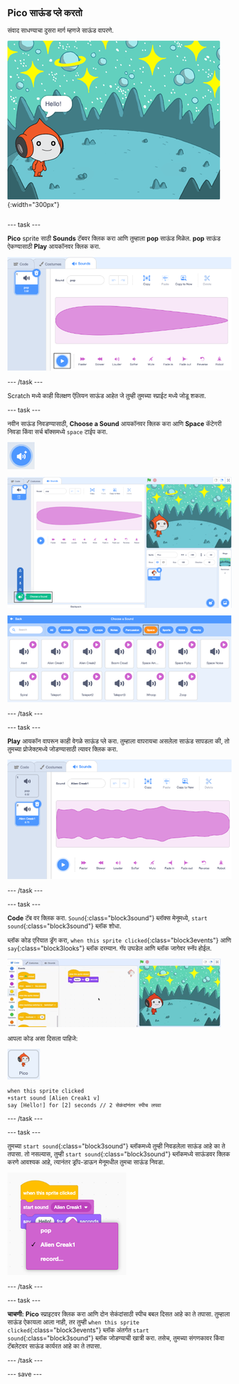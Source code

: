 ## Pico साऊंड प्ले करतो

<div style="display: flex; flex-wrap: wrap">
<div style="flex-basis: 200px; flex-grow: 1; margin-right: 15px;">
संवाद साधण्याचा दुसरा मार्ग म्हणजे साऊंड वापरणे.
</div>
<div>

![Pico sprite म्हणत आहे, "Hello!"](images/pico-step2.png){:width="300px"}

</div>
</div>

--- task ---

**Pico** sprite साठी **Sounds** टॅबवर क्लिक करा आणि तुम्हाला **pop** साऊंड मिळेल. **pop** साऊंड ऐकण्यासाठी **Play** आयकॉनवर क्लिक करा.

![Sounds टॅबमध्ये पॉप साऊंड प्ले होत आहे.](images/pico-sound-play.png)

--- /task ---

Scratch मध्ये काही विलक्षण ऍलियन साऊंड आहेत जे तुम्ही तुमच्या स्प्राईट मध्ये जोडू शकता.

--- task ---

नवीन साऊंड निवडण्यासाठी, **Choose a Sound** आयकॉनवर क्लिक करा आणि **Space** कॅटेगरी निवडा किंवा सर्च बॉक्समध्ये `space` टाईप करा.

!['Choose a Sound' आयकॉन.](images/sound-button.png)

![हायलाईट केलेल्या 'Choose a Sound' सह Scratch एडिटर.](images/pico-choose-sound.png)

![Sound Library मधील 'Space' कॅटेगरी.](images/pico-space-category.png)

--- /task ---

--- task ---

**Play** आयकॉन वापरून काही वेगळे साऊंड प्ले करा. तुम्हाला वापरायचा असलेला साऊंड सापडला की, तो तुमच्या प्रोजेक्टमध्ये जोडण्यासाठी त्यावर क्लिक करा.

![उदाहरण साऊंड (Alien Creak1 sound) Sounds टॅब मधील पॉप साऊंडच्या खाली दाखवला आहे.](images/pico-inserted-sound.png)

--- /task ---

--- task ---

**Code** टॅब वर क्लिक करा. `Sound`{:class="block3sound"} ब्लॉक्स मेनूमध्ये, `start sound`{:class="block3sound"} ब्लॉक शोधा.

ब्लॉक कोड एरियात ड्रॅग करा, `when this sprite clicked`{:class="block3events"} आणि `say`{:class="block3looks"} ब्लॉक दरम्यान. गॅप उघडेल आणि ब्लॉक जागेवर स्नॅप होईल.

![दोन ब्लॉक्समध्ये 'start sound' ब्लॉक जोडला जात आहे.](images/pico-insert-block.gif)

आपला कोड असा दिसला पाहिजे:

![Pico sprite.](images/pico-sprite.png)

```blocks3
when this sprite clicked
+start sound [Alien Creak1 v] 
say [Hello!] for [2] seconds // 2 सेकंदांनंतर स्पीच लपवा
```

--- /task ---

--- task ---

तुमच्या `start sound`{:class="block3sound"} ब्लॉकमध्ये तुम्ही निवडलेला साऊंड आहे का ते तपासा. तो नसल्यास, तुम्ही `start sound`{:class="block3sound"} ब्लॉकमध्ये साऊंडवर क्लिक करणे आवश्यक आहे, त्यानंतर ड्रॉप-डाऊन मेनूमधील तुमचा साऊंड निवडा.

!['start sound' ब्लॉकमध्ये ड्रॉप-डाउन मेनूमधील Alien Creak1 ध्वनीवर क्लिक करणे.](images/pico-sound-menu.png)

--- /task ---

--- task ---

**चाचणी:** **Pico** स्प्राइटवर क्लिक करा आणि दोन सेकंदांसाठी स्पीच बबल दिसत आहे का ते तपासा. तुम्हाला साऊंड ऐकायला आला नाही, तर तुम्ही `when this sprite clicked`{:class="block3events"} ब्लॉक अंतर्गत `start sound`{:class="block3sound"} ब्लॉक जोडण्याची खात्री करा. तसेच, तुमच्या संगणकावर किंवा टॅबलेटवर साऊंड कार्यरत आहे का ते तपासा.

--- /task ---

--- save ---

